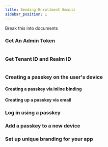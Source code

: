 ```yaml
---
title: Sending Enrollment Emails
sidebar_position: 1
---
```


Break this into documents 
### Get An Admin Token

```bash

```

### Get Tenant ID and Realm ID

```bash

```

### Creating a passkey on the user's device

#### Creating a passkey via inline binding

#### Creating up a passkey via email



### Log in using a passkey

### Add a passkey to a new device

### Set up unique branding for your app

